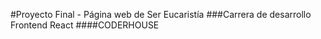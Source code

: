 #Proyecto Final - Página web de Ser Eucaristía
###Carrera de desarrollo Frontend React
####CODERHOUSE